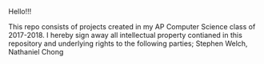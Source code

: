 Hello!!!

This repo consists of projects created in my AP Computer Science class of 2017-2018.
I hereby sign away all intellectual property contianed in this repository and underlying rights to the following parties;
Stephen Welch, Nathaniel Chong
